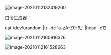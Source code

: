 ![image-20210112132419260](C:\Users\King\AppData\Roaming\Typora\typora-user-images\image-20210112132419260.png)





口令生成器：

cat /dev/urandom |tr -dc 'a-zA-Z0-9_' |head -c12





![image-20210112160916376](C:\Users\King\AppData\Roaming\Typora\typora-user-images\image-20210112160916376.png)





![image-20210112161528663](C:\Users\King\AppData\Roaming\Typora\typora-user-images\image-20210112161528663.png)